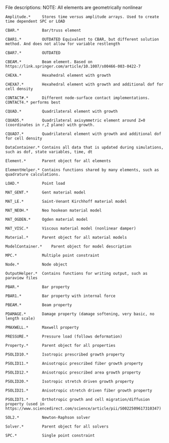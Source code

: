 File descriptions:
NOTE: All elements are geometrically nonlinear

    Amplitude.*     Stores time versus amplitude arrays. Used to create time dependent SPC or LOAD

    CBAR.*          Bar/truss element
    
    CBAR1.*         OUTDATED Equivalent to CBAR, but different solution method. And does not allow for variable restlength
    
    CBAR7.*         OUTDATED
    
    CBEAM.*         Beam element. Based on https://link.springer.com/article/10.1007/s00466-003-0422-7
    
    CHEXA.*         Hexahedral element with growth
    
    CHEXA7.*        Hexahedral element with growth and additional dof for cell density
    
    CONTACT#.*      Different node-surface contact implementations. CONTACT4.* performs best
    
    CQUAD.*         Quadrilateral element with growth
    
    CQUAD5.*        Quadrilateral axisymmetric element around Z=0 (coordinates in r,Z plane) with growth.
    
    CQUAD7.*        Quadrilateral element with growth and additional dof for cell density
    
    DataContainer.* Contains all data that is updated during simulations, such as dof, state variables, time, dt
    
    Element.*       Parent object for all elements
    
    ElementHelper.* Contains functions shared by many elements, such as quadrature calculations.
    
    LOAD.*          Point load
    
    MAT_GENT.*      Gent material model
    
    MAT_LE.*        Saint-Venant Kirchhoff material model
    
    MAT_NEOH.*      Neo hookean material model
    
    MAT_OGDEN.*     Ogden material model
    
    MAT_VISC.*      Viscous material model (nonlinear damper)
    
    Material.*      Parent object for all material models
    
    ModelContainer.*    Parent object for model description
    
    MPC.*           Multiple point constraint
    
    Node.*          Node object
    
    OutputHelper.*  Contains functions for writing output, such as paraview files
    
    PBAR.*          Bar property
    
    PBAR1.*         Bar property with internal force
    
    PBEAM.*         Beam property
    
    PDAMAGE.*       Damage property (damage softening, very basic, no length scale)
    
    PMAXWELL.*      Maxwell property
    
    PRESSURE.*      Pressure load (follows deformation)
    
    Property.*      Parent object for all properties
    
    PSOLID10.*      Isotropic prescribed growth property
    
    PSOLID11.*      Anisotropic prescribed fiber growth property
    
    PSOLID12.*      Anisotropic prescribed area growth property
    
    PSOLID20.*      Isotropic stretch driven growth property
    
    PSOLID21.*      Anisotropic stretch driven fiber growth property
    
    PSOLID71.*      Orthotropic growth and cell migration/diffusion property (used in https://www.sciencedirect.com/science/article/pii/S0022509617310347)
    
    SOL2.*          Newton-Raphson solver
    
    Solver.*        Parent object for all solvers
    
    SPC.*           Single point constraint
